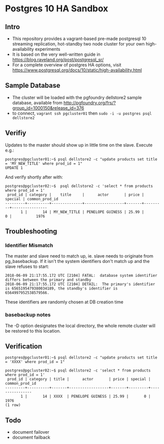 # Postgres 10 HA Sandbox

## Intro
    

 * This repository provides a vagrant-based pre-made postgresql 10 streaming replication, hot-standby two node cluster for your own high-availability experiments
 * It is based on the very well-written guide in https://blog.raveland.org/post/postgresql_sr/
 * For a complete overview of postgres HA options, visit https://www.postgresql.org/docs/10/static/high-availability.html

## Sample Database

 * The cluster will be loaded with the pgfoundry dellstore2 sample database, available from http://pgfoundry.org/frs/?group_id=1000150&release_id=376
 * to connect, `vagrant ssh pgcluster01` then `sudo -i -u postgres psql dellstore2`

## Verifiy

Updates to the master should show up in little time on the slave. Execute e.g.:

    postgres@pgcluster01:~$ psql dellstore2 -c "update products set title = 'MY_NEW_TITLE' where prod_id = 1"
    UPDATE 1

And verify shortly after with:

    postgres@pgcluster02:~$  psql dellstore2 -c 'select * from products where prod_id = 1'
     prod_id | category |    title     |      actor       | price | special | common_prod_id 
    ---------+----------+--------------+------------------+-------+---------+----------------
           1 |       14 | MY_NEW_TITLE | PENELOPE GUINESS | 25.99 |       0 |           1976







## Troubleshooting

### Identifier Mismatch

The master and slave need to match up, ie. slave needs to originate from pg_basebackup.
If it isn't the system identifiers don't match up and the slave refuses to start:

    2018-06-09 21:17:55.172 UTC [2104] FATAL:  database system identifier differs between the primary and standby
    2018-06-09 21:17:55.172 UTC [2104] DETAIL:  The primary's identifier is 6565195479380034189, the standby's identifier is 6564997952538579566.

These identifiers are randomly chosen at DB creation time
    
### basebackup notes

The -D option designates the local directory, the whole remote cluster will be restored to this location.

## Verification

    postgres@pgcluster01:~$ psql dellstore2 -c "update products set title = 'XXXX' where prod_id = 1"
    
    postgres@pgcluster02:~$ psql dellstore2 -c 'select * from products where prod_id = 1'
     prod_id | category | title |      actor       | price | special | common_prod_id 
    ---------+----------+-------+------------------+-------+---------+----------------
           1 |       14 | XXXX  | PENELOPE GUINESS | 25.99 |       0 |           1976
    (1 row)

## Todo

 * document failover
 * document failback
